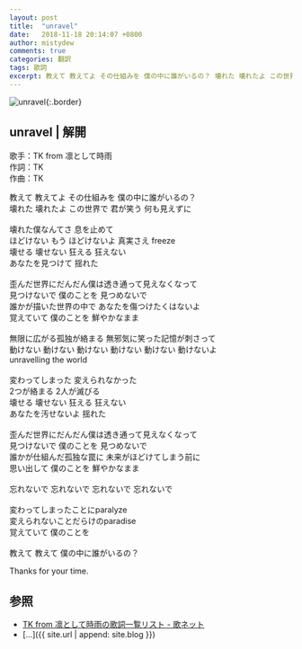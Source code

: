```yaml
---
layout: post
title:  "unravel"
date:   2018-11-18 20:14:07 +0800
author: mistydew
comments: true
categories: 翻訳
tags: 歌詞
excerpt: 教えて 教えてよ その仕組みを 僕の中に誰がいるの？ 壊れた 壊れたよ この世界で 君が笑う 何も見えずに
---
```

![unravel](https://raw.githubusercontent.com/mistydew/cover/master/misc/unravel.jpg){:.border}

## unravel | 解開

歌手：TK from 凛として時雨<br>
作詞：TK<br>
作曲：TK

教えて 教えてよ その仕組みを 僕の中に誰がいるの？<br>
壊れた 壊れたよ この世界で 君が笑う 何も見えずに<br>
<br>
壊れた僕なんてさ 息を止めて<br>
ほどけない もう ほどけないよ 真実さえ freeze<br>
壊せる 壊せない 狂える 狂えない<br>
あなたを見つけて 揺れた<br>
<br>
歪んだ世界にだんだん僕は透き通って見えなくなって<br>
見つけないで 僕のことを 見つめないで<br>
誰かが描いた世界の中で あなたを傷つけたくはないよ<br>
覚えていて 僕のことを 鮮やかなまま<br>
<br>
無限に広がる孤独が絡まる 無邪気に笑った記憶が刺さって<br>
動けない 動けない 動けない 動けない 動けない 動けないよ<br>
unravelling the world<br>
<br>
変わってしまった 変えられなかった<br>
2つが絡まる 2人が滅びる<br>
壊せる 壊せない 狂える 狂えない<br>
あなたを汚せないよ 揺れた<br>
<br>
歪んだ世界にだんだん僕は透き通って見えなくなって<br>
見つけないで 僕のことを 見つめないで<br>
誰かが仕組んだ孤独な罠に 未来がほどけてしまう前に<br>
思い出して 僕のことを 鮮やかなまま<br>
<br>
忘れないで 忘れないで 忘れないで 忘れないで<br>
<br>
変わってしまったことにparalyze<br>
変えられないことだらけのparadise<br>
覚えていて 僕のことを<br>
<br>
教えて 教えて 僕の中に誰がいるの？

Thanks for your time.

## 参照
* [TK from 凛として時雨の歌詞一覧リスト - 歌ネット](https://www.uta-net.com/artist/13209)
* [...]({{ site.url | append: site.blog }})
